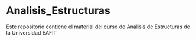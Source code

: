 # Analisis_Estructuras
Este repositorio contiene el material del curso de Análisis de Estructuras de la Universidad EAFIT
